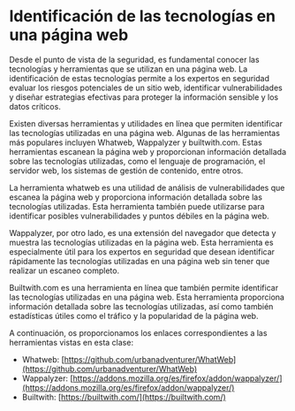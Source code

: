 # Identificación de las tecnologías en una página web

Desde el punto de vista de la seguridad, es fundamental conocer las tecnologías y herramientas que se utilizan en una página web. La identificación de estas tecnologías permite a los expertos en seguridad evaluar los riesgos potenciales de un sitio web, identificar vulnerabilidades y diseñar estrategias efectivas para proteger la información sensible y los datos críticos.

Existen diversas herramientas y utilidades en línea que permiten identificar las tecnologías utilizadas en una página web. Algunas de las herramientas más populares incluyen Whatweb, Wappalyzer y builtwith.com. Estas herramientas escanean la página web y proporcionan información detallada sobre las tecnologías utilizadas, como el lenguaje de programación, el servidor web, los sistemas de gestión de contenido, entre otros.

La herramienta whatweb es una utilidad de análisis de vulnerabilidades que escanea la página web y proporciona información detallada sobre las tecnologías utilizadas. Esta herramienta también puede utilizarse para identificar posibles vulnerabilidades y puntos débiles en la página web.

Wappalyzer, por otro lado, es una extensión del navegador que detecta y muestra las tecnologías utilizadas en la página web. Esta herramienta es especialmente útil para los expertos en seguridad que desean identificar rápidamente las tecnologías utilizadas en una página web sin tener que realizar un escaneo completo.

Builtwith.com es una herramienta en línea que también permite identificar las tecnologías utilizadas en una página web. Esta herramienta proporciona información detallada sobre las tecnologías utilizadas, así como también estadísticas útiles como el tráfico y la popularidad de la página web.

A continuación, os proporcionamos los enlaces correspondientes a las herramientas vistas en esta clase:

* Whatweb: [https://github.com/urbanadventurer/WhatWeb](https://github.com/urbanadventurer/WhatWeb)
* Wappalyzer: [https://addons.mozilla.org/es/firefox/addon/wappalyzer/](https://addons.mozilla.org/es/firefox/addon/wappalyzer/)
* Builtwith: [https://builtwith.com/](https://builtwith.com/)
